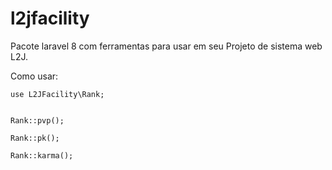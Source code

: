 # l2jfacility 

Pacote laravel 8 com ferramentas para usar em seu Projeto de sistema web L2J.



Como usar:

```
use L2JFacility\Rank;


Rank::pvp();

Rank::pk();

Rank::karma();

```